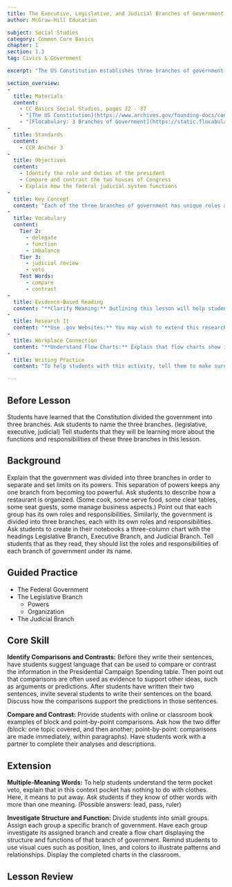 ```yaml
---
title: The Executive, Legislative, and Judicial Branches of Government
author: McGraw-Hill Education

subject: Social Studies
category: Common Core Basics
chapter: 1
section: 1.3
tag: Civics & Government

excerpt: "The US Constitution establishes three branches of government. The executive branch, led by the president, is in charge of the daily activities of government. The legislative branch which includes the House of Representatives and the Senate, passes laws. The judicial branch, made up of the Supreme Court and other courts, interprets the laws."

section_overview:
-
  title: Materials
  content:
    - CC Basics Social Studies, pages 32 - 37
    - "[The US Constitution](https://www.archives.gov/founding-docs/constitution-transcript)"
    - "[Flocabulary: 3 Branches of Government](https://static.flocabulary.com/media/streaming/20e0a352aaca4b45b019458b35ac759b/360/SOC-3-branches-of-government.mp4)"
-
  title: Standards
  content:
    - CCR Anchor 3
-
  title: Objectives
  content:
    - Identify the role and duties of the president
    - Compare and contrast the two houses of Congress
    - Explain how the federal judicial system functions
-
  title: Key Concept
  content: "Each of the three branches of government has unique roles and responsibilities."
-
  title: Vocabulary
  content:
    Tier 2:
      - delegate
      - function
      - imbalance
    Tier 3:
      - judicial review
      - veto
    Test Words:
      - compare
      - contrast
-
  title: Evidence-Based Reading
  content: "**Clarify Meaning:** Outlining this lesson will help students understand the complexity of the branches of government. Outline the section on the executive branch with students. Stress the need to find the main topic of each paragraph. Point out that the boldfaced words can indicate important items to place in the outline."
-
  title: Research It
  content: "**Use .gov Websites:** You may wish to extend this research activity by dividing students into groups based on the branch of government the person they wrote about is part of. Have each group create a presentation about their branch of government, how people become members of that branch, and the members they researched."
-
  title: Workplace Connection
  content: "**Understand Flow Charts:** Explain that flow charts show information in steps to clearly indicate what happens first, next, and last. Have students work in small groups to research how a bill becomes law and to create a flow chart illustrating this process. Circulate among the groups, asking questions to help guide their work, such as where in Congress does a new bill start? (in the House of Representatives)"
-
  title: Writing Practice
  content: "To help students with this activity, tell them to make sure that the characteristics of each branch that they are comparing are similar in nature, even if they are different in function. Work with the whole class to make a table on the board with three columns: Executive, Legislative, and Judicial. In the first row, under the first heading, write enforces laws. Elicit from students what should appear in the other two columns (legislative: makes laws; judicial: interprets laws). Help them identify that, even though the specific functions of the three branches are different, all three roles relate to laws. Point out that if one role related to laws and another related to taxes, there would be little use in comparing or contrasting them. When students have completed their paragraphs, make sure they have compared and contrasted related characteristics and used words that signal comparison and contrast."

---
```

## Before Lesson

Students have learned that the Constitution divided the government into three branches. Ask students to name the three branches. (legislative, executive, judicial) Tell students that they will be learning more about the functions and responsibilities of these three branches in this lesson.

## Background

Explain that the government was divided into three branches in order to separate and set limits on its powers. This separation of powers keeps any one branch from becoming too powerful. Ask students to describe how a restaurant is organized. (Some cook, some serve food, some clear tables, some seat guests, some manage business aspects.) Point out that each group has its own roles and responsibilities. Similarly, the government is divided into three branches, each with its own roles and responsibilities. Ask students to create in their notebooks a three-column chart with the headings Legislative Branch, Executive Branch, and Judicial Branch. Tell students that as they read, they should list the roles and responsibilities of each branch of government under its name.

## Guided Practice

- The Federal Government
- The Legislative Branch
  - Powers
  - Organization
- The Judicial Branch

## Core Skill

**Identify Comparisons and Contrasts:** Before they write their sentences, have students suggest language that can be used to compare or contrast the information in the Presidential Campaign Spending table. Then point out that comparisons are often used as evidence to support other ideas, such as arguments or predictions. After students have written their two sentences, invite several students to write their sentences on the board. Discuss how the comparisons support the predictions in those sentences.

**Compare and Contrast:** Provide students with online or classroom book examples of block and point-by-point comparisons. Ask how the two differ (block: one topic covered, and then another; point-by-point: comparisons are made immediately, within paragraphs). Have students work with a partner to complete their analyses and descriptions.

## Extension

**Multiple-Meaning Words:** To help students understand the term pocket veto, explain that in this context pocket has nothing to do with clothes. Here, it means to put away. Ask students if they know of other words with more than one meaning. (Possible answers: lead, pass, ruler)

**Investigate Structure and Function:** Divide students into small groups. Assign each group a specific branch of government. Have each group investigate its assigned branch and create a flow chart displaying the structure and functions of that branch of government. Remind students to use visual cues such as position, lines, and colors to illustrate patterns and relationships. Display the completed charts in the classroom.

## Lesson Review

